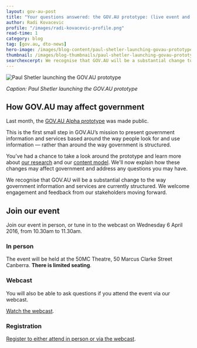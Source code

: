 ```yaml
---
layout: gov-au-post
title: "Your questions answered: the GOV.AU prototype: (live event and webcast) this Wednesday 6 April"
author: Radi Kovacevic
profile: "/images/radi-kovacevic-profile.png"
read-time: 1
category: blog
tag: [gov.au, dto-news]
hero-image: /images/blog-content/paul-shetler-launching-govau-prototype.jpg
thumbnail: /images/blog-thumbnails/paul-shetler-launching-govau-prototype-thumbnail.jpg
searchexcerpt: We recognise that GOV.AU will be a substantial change to the way government information and services are currently structured and we welcome engagement and feedback from our stakeholders moving forward.
---
```


![ Paul Shetler launching the GOV.AU prototype ](https://www.dto.gov.au/images/blog-content/paul-shetler-launching-govau-prototype.jpg)

*Caption: Paul Shetler launching the GOV.AU prototype*

## How GOV.AU may affect government

Last month, the [GOV.AU Alpha prototype](https://www.gov.au/alpha/) was made public.

This is the first small step in GOV.AU’s mission to present government information and services based around the way people look for and use information &mdash; rather than around the way government is structured.

You’ve had a chance to take a look around the prototype and learn more about [our research](https://www.dto.gov.au/blog/gov-au-is-a-mental-model-for-government/) and our [content model](https://www.dto.gov.au/blog/gov-au-content-model-explained/). We'll now explain how these changes may affect government and address any questions you may have. 

We recognise that GOV.AU will be a substantial change to the way government information and services are currently structured. We welcome engagement and feedback from our stakeholders moving forward.

## Join our event 
Join our event in person, or tune in to the webcast on Wednesday 6 April 2016, from 10.30am to 11.30am. 

### In person

The event will be held at the 50MC Theatre, 50 Marcus Clarke Street Canberra. **There is limited seating**.

### Webcast

You will also be able to ask questions if you attend the event via our webcast.

[Watch the webcast](http://livestream.ssc.gov.au/dto/6april2016/). 

### Registration

[Register to either attend in person or via the webcast](http://www.eventbrite.com/e/the-govau-prototype-your-questions-answered-live-event-and-webcast-tickets-24247960302?aff=Blogpost).
